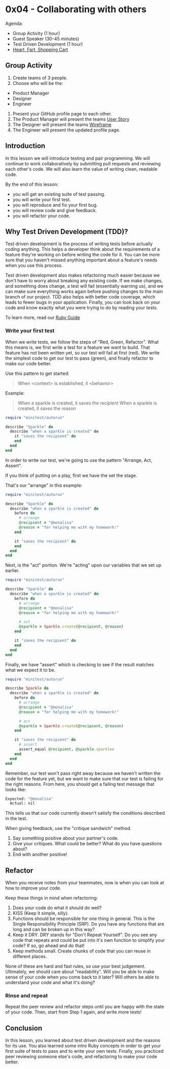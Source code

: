 # 0x04 - Collaborating with others

<!--
* 30 min: CSS Animations demo. [Sparkle Party](https://github.com/codechica/sparkle-party)
* 30 min: Finish working on [Lesson 1 issue][issues].
* 30 min: Presentation on Source Control
* 15 min: [Play a game together](https://create.kahoot.it/share/git-terms/6bf90eb7-3c80-43d5-a0ff-b710cc767040)
* 60 min: Work on assigned [Lesson 2 issue][issues]
* 15 min: Heart, Fart and Shopping Cart


Part 1: Get an existing suite of tests passing.
Part 2: Start contributing tests that might be missing.
Part 3: Reproduce a bug as an automated test.
Part 4: Fix it
Part 5: Refactoring. Make it DRY, YAGNI and KISS(parkles). Gorilla/Banana.

Introduction to tests and pair programming. Break into pairs, work on a bug
fixing (make the tests pass), submit the changes as a pull request.
Provide example (SparkleHub) with problems to fix, work on the bug fix & share
how they fixed it. Get practice reviewing each others code and giving feedback.

Learn the error message. "What's wrong with this code" challenge.
  * Syntax, logic

How often will they be debugging?
How will this differentiate them from other devs?

## Outcomes

* Understand how to problem solve.
* Continue to work collaboratively to provide feedback.
* Learn the value of clean coding.
* Why are tests important?

[slides](./slides.html)

-->

Agenda:

* Group Activity (1 hour)
* Guest Speaker (30-45 minutes)
* Test Driven Development (1 hour)
* [Heart, Fart, Shopping Cart](https://docs.google.com/document/d/1mV7g-5E4GdLOG0j4l2xhJGNCw32uSDB9LMj6vbIFU9g/edit?usp=sharing)

## Group Activity

1. Create teams of 3 people.
1. Choose who will be the:
  * Product Manager
  * Designer
  * Engineer
1. Present your GitHub profile page to each other.
1. The Product Manager will present the teams [User Story](./../../roles/product-manager.html#user-stories)
1. The Designer will present the teams [Wireframe](./../../roles/designer.html#what-is-a-wireframe)
1. The Engineer will present the updated profile page.

## Introduction

In this lesson we will introduce testing and pair programming.
We will continue to work collaboratively by submitting pull requests and reviewing each other's code.
We will also learn the value of writing clean, readable code.

By the end of this lesson:

* you will get an existing suite of test passing.
* you will write your first test.
* you will reproduce and fix your first bug.
* you will review code and give feedback.
* you will refactor your code.

## Why Test Driven Development (TDD)?

Test driven development is the process of writing tests before actually coding anything.
This helps a developer think about the requirements of a feature they're working on before writing the code for it.
You can be more sure that you haven't missed anything important about a feature's needs when you use this process.

Test driven development also makes refactoring much easier because we don't have to worry about breaking any existing code.
If we make changes, and something does change, a test will fail (essentially warning us), and we can make sure everything works again before pushing changes to the main branch of our project.
TDD also helps with better code coverage, which leads to fewer bugs in your application.
Finally, you can look back on your code and know exactly what you were trying to do by reading your tests.

To learn more, read our [Ruby Guide](../../guides/ruby.html)

### Write your first test

When we write tests, we follow the steps of "Red, Green, Refactor".
What this means is, we first write a test for a feature we want to build.
That feature has not been written yet, so our test will fail at first (red).
We write the simplest code to get our test to pass (green), and finally refactor to make our code better.

Use this pattern to get started:

> When \<context\> is established, it \<behavior\>

Example:

> When a sparkle is created, it saves the recipient
> When a sparkle is created, it saves the reason

```rb
require "minitest/autorun"

describe "Sparkle" do
  describe "when a sparkle is created" do
    it "saves the recipient" do
    end
  end
end
```

In order to write our test, we're going to use the pattern "Arrange, Act, Assert".

If you think of putting on a play, first we have the set the stage.

That's our "arrange" in this example:

```rb
require "minitest/autorun"

describe "Sparkle" do
  describe "when a sparkle is created" do
    before do
      # arrange
      @recipient = "@monalisa"
      @reason = "for helping me with my homework!"
    end

    it "saves the recipient" do
    end
  end
end
```

Next, is the "act" portion. We're "acting" upon our variables that we set up earlier.

```rb
require "minitest/autorun"

describe "Sparkle" do
  describe "when a sparkle is created" do
    before do
      # arrange
      @recipient = "@monalisa"
      @reason = "for helping me with my homework!"

      # act
      @sparkle = Sparkle.create(@recipient, @reason)
    end

    it "saves the recipient" do
    end
  end
end
```

Finally, we have "assert" which is checking to see if the result matches what we expect it to be.

```ruby
require "minitest/autorun"

describe Sparkle do
  describe "when a sparkle is created" do
    before do
      # arrange
      @recipient = "@monalisa"
      @reason = "for helping me with my homework!"

      # act
      @sparkle = Sparkle.create(@recipient, @reason)
    end

    it "saves the recipient" do
      # assert
      assert_equal @recipient, @sparkle.sparklee
    end
  end
end
```

Remember, our test won't pass right away because we haven't written the code for the feature yet, but we want to make sure that our test is failing for the right reasons.
From here, you should get a failing test message that looks like:

```bash
Expected: "@monalisa"
  Actual: nil
```

This tells us that our code currently doesn't satisfy the conditions described in the test.

When giving feedback, use the "critique sandwich" method.

1. Say something positive about your partner's code.
1. Give your critiques. What could be better? What do you have questions about?
1. End with another positive!

## Refactor

When you receive notes from your teammates, now is when you can look at how to improve your code.

Keep these things in mind when refactoring:

1. Does your code do what it should do well?
2. KISS (Keep it simple, silly).
3. Functions should be responsible for one thing in general. This is the Single Responsibility Principle (SRP). Do you have any functions that are long and can be broken up in this way?
4. Keep it DRY. DRY stands for "Don't Repeat Yourself". Do you see any code that repeats and could be put into it's own function to simplify your code? If so, go ahead and do that!
5. Keep methods small. Create chunks of code that you can reuse in different places.

None of these are hard and fast rules, so use your best judgement. Ultimately, we should care about "readability". Will you be able to make sense of your code when you come back to it later? Will others be able to understand your code and what it's doing?

### Rinse and repeat

Repeat the peer review and refactor steps until you are happy with the state of your code. Then, start from Step 1 again, and write more tests!

## Conclusion

In this lesson, you learned about test driven development and the reasons for its use. You also learned some intro Ruby concepts in order to get your first suite of tests to pass and to write your own tests. Finally, you practiced peer reviewing someone else's code, and refactoring to make your code better.

<!--
## Lesson 0x04

Software Engineering Lifecycle

* Thought -> Product
* Planning Stage, Requirements, Feasibility, Design, Prototyping,
  Implementation, Testing.
* Mini pop quiz: Which phase are we in right now?
* Encourage them to research outside of class.

Introduction to roles: What are the different types of jobs in tech?

* Product Manager
  * Product manager's guide to prioritizing things
  * Activity: Girls brainstorm a different feature for SparkleHub
* Designer
  * Designer's guide to designing things.
  * Wireframes - showing them the tools that developers use in the real world (how to create lines, shapes).
  * Usability, UI, UX, Design
  * Girls draw out what their feature idea could look like:
    Activity: Wireframe

Outcomes:

* Girls will learn about the software engineering life cycle, and explore an
  overview of the product manager & designer roles in tech.
* Girls will come up with an idea for a new feature, and a wireframe for it.


As an instructor, I want to be able to teach lesson 0x04 so that students can
understand the software engineering life cycle.

* [ ] Students learn an overview of what a product manager does.
* [ ] Students learn an overview of what a designer does.
* [ ] Students create a user story as the product manager.
* [ ] Students create a wireframe as a designer.


* [Presentation](./slides.html)

{% include youtube.html youtube_id="zvA68LXHDCI" %}

```plaintext
# Agenda

* Introduction
* Product Overview
* Customer Feedback


Feedback:

* view profile of peers (high priority)
* no way to see sent/received sparkles
  * see sparkles that we got self esteem boost
  * forgot to sparkle certain people.
    * can't see who received
  * filter by our sparkles that we sent
  * filter by our sparkles that we receive
  * separate page to see my sparkles
  * privacy settings
    * private sparkles.
      * interpersonal conflicts.
* no notifications when sending/receiving
* avatar icon bug
  * login via Facebook
  * login via GitHub
* colours: branding colors
  * colour palette
  * red (need to chat with marketing)
  * align colors with branding. (custom colors)

authenticating users
* what kind of timeframe are we looking at?
  * 3 months to the full organization.

Spike:
* GitHub Auth
* Facebook Auth

Temporary solution:
* add a textbox to enter username

Remove Avatar for now.
```

-->
